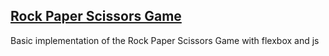 ## [Rock Paper Scissors Game](https://lukblan.github.io/rock-paper-scissors)
Basic implementation of the Rock Paper Scissors Game with flexbox and js